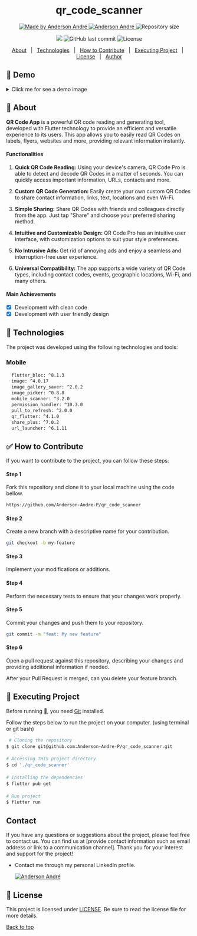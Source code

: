 <!---
Titulo: qr_code_scanner
Nome do repositório: qr_code_scanner
Data do upload: 05.10.23
Cor do badge: 3D7BF7
-->

<h1 align="center">qr_code_scanner</h1>

<p align="center">
  <a href="https://github.com/Anderson-Andre-P/qr_code_scanner">
    <img alt="Made by Anderson André" src="https://img.shields.io/badge/-Github-3D7BF7?style=for-the-badge&logo=Github&logoColor=white&link=https://github.com/Anderson-Andre-P" />
  </a>
  <a href="https://www.linkedin.com/in/anderson-andre-pereira/">
      <img alt="Anderson André" src="https://img.shields.io/badge/-Anderson%20André-3D7BF7?style=for-the-badge&logo=Linkedin&logoColor=white" />
   </a>
  <img alt="Repository size" src="https://img.shields.io/github/repo-size/Anderson-Andre-P/qr_code_scanner?style=for-the-badge&label=Repo%20Size:&labelColor=3D7BF7&color=3D7BF7">
  </p>

  <p align="center">
    <img src="https://img.shields.io/badge/qr_code_scanner-26.10.2023-3D7BF7?style=for-the-badge&labelColor=3D7BF7">
    <img alt="GitHub last commit" src="https://img.shields.io/github/last-commit/Anderson-Andre-P/qr_code_scanner?style=for-the-badge&label=last%20commit:&labelColor=3D7BF7&color=3D7BF7">
    <img alt="License" src="https://img.shields.io/badge/license-MIT-3D7BF7?style=for-the-badge&labelColor=3D7BF7&color=3D7BF7">
</p>

<p align="center">
  <a href="#dart-about">About</a> &#xa0; | &#xa0; 
  <a href="#rocket-technologies">Technologies</a> &#xa0; | &#xa0;
  <a href="#white_check_mark-how-to-contribute">How to Contribute</a> &#xa0; | &#xa0;
  <a href="#checkered_flag-executing-project">Executing Project</a> &#xa0; | &#xa0;
  <a href="#memo-license">License</a> &#xa0; | &#xa0;
  <a href="https://github.com/Anderson-Andre-P" target="_blank">Author</a>
</p>

## :link: Demo

<details>

<summary>Click me for see a demo image</summary>

|             Dark Home Screen             |             Light Home Screen              |                Sharing QR Code                |
| :--------------------------------------: | :----------------------------------------: | :-------------------------------------------: |
| ![Dark Home Screen](/demo/home_dark.png) | ![Light Home Screen](/demo/home_light.png) | ![Sharing QR Code](/demo/sharing_qr_code.png) |

|                 Generating QR Code                  |                 Generated QR Code                 |           Read QR Code Screen           |
| :-------------------------------------------------: | :-----------------------------------------------: | :-------------------------------------: |
| ![Generating QR Code](/demo/generating_qr_code.png) | ![Generated QR Code](/demo/generated_qr_code.png) | ![Read QR Code](/demo/scan_qr_code.png) |

|            Settings             |              Change Theme               |               About Project               |
| :-----------------------------: | :-------------------------------------: | :---------------------------------------: |
| ![Settings](/demo/settings.png) | ![Change Theme](/demo/change_theme.png) | ![About Project](/demo/about_project.png) |

</details>

## :dart: About

**QR Code App** is a powerful QR code reading and generating tool, developed with Flutter technology to provide an efficient and versatile experience to its users. This app allows you to easily read QR Codes on labels, flyers, websites and more, providing relevant information instantly.

#### Functionalities

1. **Quick QR Code Reading:** Using your device's camera, QR Code Pro is able to detect and decode QR Codes in a matter of seconds. You can quickly access important information, URLs, contacts and more.

2. **Custom QR Code Generation:** Easily create your own custom QR Codes to share contact information, links, text, locations and even Wi-Fi.

3. **Simple Sharing:** Share QR Codes with friends and colleagues directly from the app. Just tap "Share" and choose your preferred sharing method.

4. **Intuitive and Customizable Design:** QR Code Pro has an intuitive user interface, with customization options to suit your style preferences.

5. **No Intrusive Ads:** Get rid of annoying ads and enjoy a seamless and interruption-free user experience.

6. **Universal Compatibility:** The app supports a wide variety of QR Code types, including contact codes, events, geographic locations, Wi-Fi, and many others.

#### Main Achievements

- [x] Development with clean code
- [x] Development with user friendly design

## :rocket: Technologies

The project was developed using the following technologies and tools:

### Mobile

```
  flutter_bloc: ^8.1.3
  image: ^4.0.17
  image_gallery_saver: ^2.0.2
  image_picker: ^0.8.8
  mobile_scanner: ^3.2.0
  permission_handler: ^10.3.0
  pull_to_refresh: ^2.0.0
  qr_flutter: ^4.1.0
  share_plus: ^7.0.2
  url_launcher: ^6.1.11
```

## :white_check_mark: How to Contribute

If you want to contribute to the project, you can follow these steps:

#### Step 1

Fork this repository and clone it to your local machine using the code bellow.

```bash
https://github.com/Anderson-Andre-P/qr_code_scanner
```

#### Step 2

Create a new branch with a descriptive name for your contribution.

```bash
git checkout -b my-feature
```

#### Step 3

Implement your modifications or additions.

#### Step 4

Perform the necessary tests to ensure that your changes work properly.

#### Step 5

Commit your changes and push them to your repository.

```bash
git commit -m "feat: My new feature"
```

#### Step 6

Open a pull request against this repository, describing your changes and providing additional information if needed.

After your Pull Request is merged, can you delete your feature branch.

## :checkered_flag: Executing Project

Before running :checkered_flag:, you need [Git](https://git-scm.com) installed.

Follow the steps below to run the project on your computer. (using terminal or git bash)

```bash
 # Cloning the repository
$ git clone git@github.com:Anderson-Andre-P/qr_code_scanner.git

# Accessing THIS project directory
$ cd './qr_code_scanner'

# Installing the dependencies
$ flutter pub get

# Run project
$ flutter run
```

## Contact

If you have any questions or suggestions about the project, please feel free to contact us. You can find us at [provide contact information such as email address or link to a communication channel]. Thank you for your interest and support for the project!

- Contact me through my personal LinkedIn profile.

  <a href="https://www.linkedin.com/in/anderson-andre-pereira/">
  <img alt="Anderson André" src="https://img.shields.io/badge/-Anderson%20André-3D7BF7?style=for-the-badge&logo=Linkedin&logoColor=white" />
  </a>

<!-- &#xa0; -->

## :memo: License

This project is licensed under [LICENSE](LICENSE.md). Be sure to read the license file for more details.

<a href="#top">Back to top</a>
